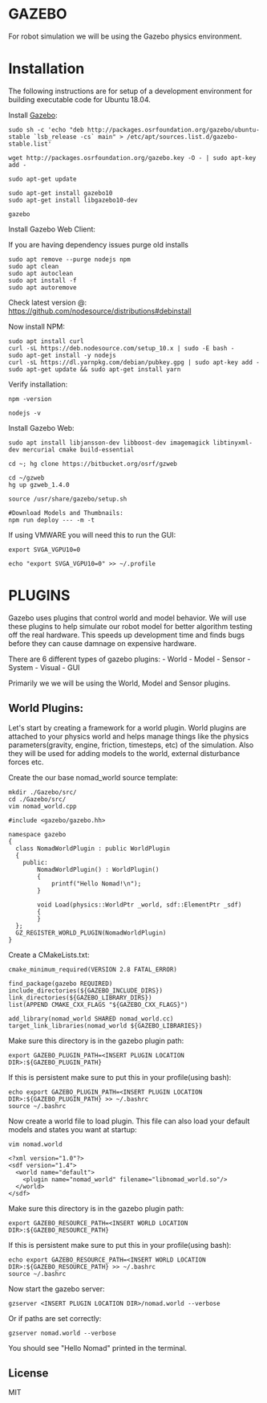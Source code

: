 # GAZEBO

For robot simulation we will be using the Gazebo physics environment.

# Installation

The following instructions are for setup of a development environment for building executable code for Ubuntu 18.04.

Install [Gazebo](http://gazebosim.org/):

```
sudo sh -c 'echo "deb http://packages.osrfoundation.org/gazebo/ubuntu-stable `lsb_release -cs` main" > /etc/apt/sources.list.d/gazebo-stable.list'

wget http://packages.osrfoundation.org/gazebo.key -O - | sudo apt-key add -

sudo apt-get update
```

```
sudo apt-get install gazebo10
sudo apt-get install libgazebo10-dev

gazebo
```

Install Gazebo Web Client:

If you are having dependency issues purge old installs
```
sudo apt remove --purge nodejs npm
sudo apt clean
sudo apt autoclean
sudo apt install -f
sudo apt autoremove
```

Check latest version @:
https://github.com/nodesource/distributions#debinstall

Now install NPM:
```
sudo apt install curl
curl -sL https://deb.nodesource.com/setup_10.x | sudo -E bash -
sudo apt-get install -y nodejs
curl -sL https://dl.yarnpkg.com/debian/pubkey.gpg | sudo apt-key add -
sudo apt-get update && sudo apt-get install yarn
```

Verify installation:
```
npm -version

nodejs -v
```

Install Gazebo Web:
```
sudo apt install libjansson-dev libboost-dev imagemagick libtinyxml-dev mercurial cmake build-essential

cd ~; hg clone https://bitbucket.org/osrf/gzweb

cd ~/gzweb
hg up gzweb_1.4.0

source /usr/share/gazebo/setup.sh

#Download Models and Thumbnails:
npm run deploy --- -m -t
```
If using VMWARE you will need this to run the GUI:
```
export SVGA_VGPU10=0

echo "export SVGA_VGPU10=0" >> ~/.profile
```

# PLUGINS

Gazebo uses plugins that control world and model behavior.  We will use these plugins to help simulate our robot model for better algorithm testing off the real hardware.  This speeds up development time and finds bugs before they can cause damnage on expensive hardware.

There are 6 different types of gazebo plugins:
    - World
    - Model
    - Sensor
    - System
    - Visual
    - GUI

Primarily we we will be using the World, Model and Sensor plugins.

## World Plugins:

Let's start by creating a framework for a world plugin.  World plugins are attached to your physics world and helps manage things like the physics parameters(gravity, engine, friction, timesteps, etc) of the simulation.  Also they will be used for adding models to the world, external disturbance forces etc.  

Create the our base nomad_world source template:
```
mkdir ./Gazebo/src/
cd ./Gazebo/src/
vim nomad_world.cpp
```

```
#include <gazebo/gazebo.hh>

namespace gazebo
{
  class NomadWorldPlugin : public WorldPlugin
  {
    public: 
        NomadWorldPlugin() : WorldPlugin()
        {
            printf("Hello Nomad!\n");
        }

        void Load(physics::WorldPtr _world, sdf::ElementPtr _sdf)
        {
        }
  };
  GZ_REGISTER_WORLD_PLUGIN(NomadWorldPlugin)
}
```

Create a CMakeLists.txt:

```
cmake_minimum_required(VERSION 2.8 FATAL_ERROR)

find_package(gazebo REQUIRED)
include_directories(${GAZEBO_INCLUDE_DIRS})
link_directories(${GAZEBO_LIBRARY_DIRS})
list(APPEND CMAKE_CXX_FLAGS "${GAZEBO_CXX_FLAGS}")

add_library(nomad_world SHARED nomad_world.cc)
target_link_libraries(nomad_world ${GAZEBO_LIBRARIES})

```

Make sure this directory is in the gazebo plugin path:

```
export GAZEBO_PLUGIN_PATH=<INSERT PLUGIN LOCATION DIR>:${GAZEBO_PLUGIN_PATH}
```

If this is persistent make sure to put this in your profile(using bash):

```
echo export GAZEBO_PLUGIN_PATH=<INSERT PLUGIN LOCATION DIR>:${GAZEBO_PLUGIN_PATH} >> ~/.bashrc
source ~/.bashrc
```

Now create a world file to load plugin.  This file can also load your default models and states you want at startup:

```
vim nomad.world
```

```
<?xml version="1.0"?>
<sdf version="1.4">
  <world name="default">
    <plugin name="nomad_world" filename="libnomad_world.so"/>
  </world>
</sdf>
```

Make sure this directory is in the gazebo plugin path:

```
export GAZEBO_RESOURCE_PATH=<INSERT WORLD LOCATION DIR>:${GAZEBO_RESOURCE_PATH}
```

If this is persistent make sure to put this in your profile(using bash):

```
echo export GAZEBO_RESOURCE_PATH=<INSERT WORLD LOCATION DIR>:${GAZEBO_RESOURCE_PATH} >> ~/.bashrc
source ~/.bashrc
```

Now start the gazebo server:

```
gzserver <INSERT PLUGIN LOCATION DIR>/nomad.world --verbose
```

Or if paths are set correctly:

```
gzserver nomad.world --verbose
```

You should see "Hello Nomad" printed in the terminal.


License
----

MIT


